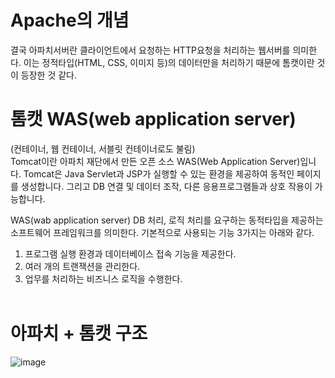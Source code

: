 # Apache의 개념 <br/>
결국 아파치서버란 클라이언트에서 요청하는 HTTP요청을 처리하는 웹서버를 의미한다.
이는 정적타입(HTML, CSS, 이미지 등)의 데이터만을 처리하기 때문에 톰캣이란 것이 등장한 것 같다.

# 톰캣 WAS(web application server) <br/>
(컨테이너, 웹 컨테이너, 서블릿 컨테이너로도 불림)<br/>
Tomcat이란 아파치 재단에서 만든 오픈 소스 WAS(Web Application Server)입니다. 
Tomcat은 Java Servlet과 JSP가 실행할 수 있는 환경을 제공하여 동적인 페이지를 생성합니다. 
그리고 DB 연결 및 데이터 조작, 다른 응용프로그램들과 상호 작용이 가능합니다.

WAS(wab application server)
DB 처리, 로직 처리를 요구하는 동적타입을 제공하는 소프트웨어 프레임워크를 의미한다.
기본적으로 사용되는 기능 3가지는 아래와 같다.

1. 프로그램 실행 환경과 데이터베이스 접속 기능을 제공한다.
2. 여러 개의 트랜잭션을 관리한다.
3. 업무를 처리하는 비즈니스 로직을 수행한다.
<br/><br/>

# 아파치 + 톰캣 구조 <br/>
![image](https://github.com/sinsincoccr/1Day1Commit/assets/145324925/431ecf16-cdd2-41ae-983f-5524097caa8a)
